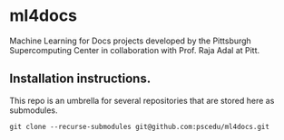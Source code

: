 # ml4docs
Machine Learning for Docs projects developed by the Pittsburgh Supercomputing Center in collaboration with Prof. Raja Adal at Pitt.

## Installation instructions.

This repo is an umbrella for several repositories that are stored here as submodules.

```
git clone --recurse-submodules git@github.com:pscedu/ml4docs.git
```
